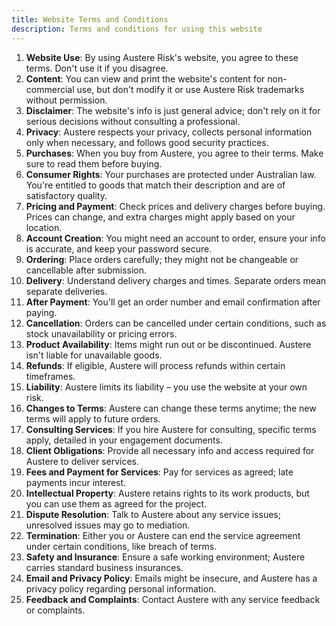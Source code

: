 ```yaml
---
title: Website Terms and Conditions
description: Terms and conditions for using this website
---
```

1. **Website Use**: By using Austere Risk's website, you agree to these terms. Don't use it if you disagree.
2. **Content**: You can view and print the website's content for non-commercial use, but don't modify it or use Austere Risk trademarks without permission.
3. **Disclaimer**: The website's info is just general advice; don't rely on it for serious decisions without consulting a professional.
4. **Privacy**: Austere respects your privacy, collects personal information only when necessary, and follows good security practices.
5. **Purchases**: When you buy from Austere, you agree to their terms. Make sure to read them before buying.
6. **Consumer Rights**: Your purchases are protected under Australian law. You're entitled to goods that match their description and are of satisfactory quality.
7. **Pricing and Payment**: Check prices and delivery charges before buying. Prices can change, and extra charges might apply based on your location.
8. **Account Creation**: You might need an account to order, ensure your info is accurate, and keep your password secure.
9. **Ordering**: Place orders carefully; they might not be changeable or cancellable after submission.
10. **Delivery**: Understand delivery charges and times. Separate orders mean separate deliveries.
11. **After Payment**: You'll get an order number and email confirmation after paying.
12. **Cancellation**: Orders can be cancelled under certain conditions, such as stock unavailability or pricing errors.
13. **Product Availability**: Items might run out or be discontinued. Austere isn't liable for unavailable goods.
14. **Refunds**: If eligible, Austere will process refunds within certain timeframes.
15. **Liability**: Austere limits its liability – you use the website at your own risk.
16. **Changes to Terms**: Austere can change these terms anytime; the new terms will apply to future orders.
17. **Consulting Services**: If you hire Austere for consulting, specific terms apply, detailed in your engagement documents.
18. **Client Obligations**: Provide all necessary info and access required for Austere to deliver services.
19. **Fees and Payment for Services**: Pay for services as agreed; late payments incur interest.
20. **Intellectual Property**: Austere retains rights to its work products, but you can use them as agreed for the project.
21. **Dispute Resolution**: Talk to Austere about any service issues; unresolved issues may go to mediation.
22. **Termination**: Either you or Austere can end the service agreement under certain conditions, like breach of terms.
23. **Safety and Insurance**: Ensure a safe working environment; Austere carries standard business insurances.
24. **Email and Privacy Policy**: Emails might be insecure, and Austere has a privacy policy regarding personal information.
25. **Feedback and Complaints**: Contact Austere with any service feedback or complaints.